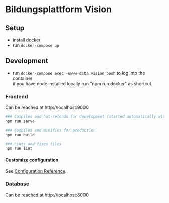 # Bildungsplattform Vision

## Setup

- install [docker](https://docs.docker.com/install/)
- run `docker-compose up`

## Development

- run `docker-compose exec -uwww-data vision bash` to log into the container  
  if you have node installed locally run "npm run docker" as shortcut.

### Frontend

Can be reached at http://localhost:9000

```bash
### Compiles and hot-reloads for development (started automatically with docker-compose up)
npm run serve

### Compiles and minifies for production
npm run build

### Lints and fixes files
npm run lint
```

#### Customize configuration
See [Configuration Reference](https://cli.vuejs.org/config/).

### Database

Can be reached at http://localhost:8000
